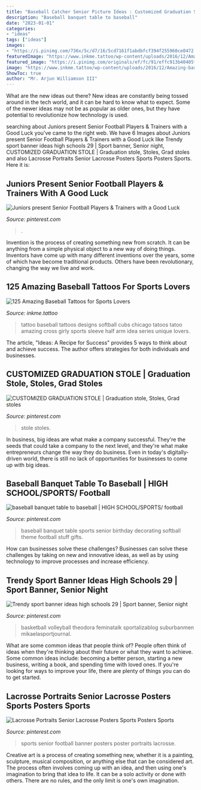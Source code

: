 ```yaml
---
title: "Baseball Catcher Senior Picture Ideas : Customized Graduation Stole"
description: "Baseball banquet table to baseball"
date: "2023-01-01"
categories:
- "ideas"
tags: ["ideas"]
images:
- "https://i.pinimg.com/736x/5c/d7/16/5cd7161f1abdbfcf394f255960ce0472.jpg"
featuredImage: "https://www.inkme.tattoo/wp-content/uploads/2016/12/Amazing-baseball-tattoos-ideas0211.jpg"
featured_image: "https://i.pinimg.com/originals/ef/fc/91/effc913b40405f6e80f4b3111d22d844.jpg"
image: "https://www.inkme.tattoo/wp-content/uploads/2016/12/Amazing-baseball-tattoos-ideas0211.jpg"
ShowToc: true
author: "Mr. Arjun Williamson III"
---
```



What are the new ideas out there?
New ideas are constantly being tossed around in the tech world, and it can be hard to know what to expect. Some of the newer ideas may not be as popular as older ones, but they have potential to revolutionize how technology is used.

	

		
searching about Juniors present Senior Football Players &amp; Trainers with a Good Luck you've came to the right web. We have 6 Images about Juniors present Senior Football Players &amp; Trainers with a Good Luck like Trendy sport banner ideas high schools 29 | Sport banner, Senior night, CUSTOMIZED GRADUATION STOLE | Graduation stole, Stoles, Grad stoles and also Lacrosse Portraits Senior Lacrosse Posters Sports Posters Sports. Here it is:
		
    
## Juniors Present Senior Football Players &amp; Trainers With A Good Luck

<img loading=lazy src="https://s-media-cache-ak0.pinimg.com/736x/b1/da/7e/b1da7e2ecc3f8dced31f8cb5a6b6a3ea.jpg" onerror="this.onerror=null;this.src='https://tse1.mm.bing.net/th?id=OIP.NOwnu00Ia9N62gAnhdYdzAHaLH&amp;pid=15.1';" alt="Juniors present Senior Football Players &amp; Trainers with a Good Luck">

_Source: pinterest.com_

>. 

	

Invention is the process of creating something new from scratch. It can be anything from a simple physical object to a new way of doing things. Inventors have come up with many different inventions over the years, some of which have become traditional products. Others have been revolutionary, changing the way we live and work.

    
## 125 Amazing Baseball Tattoos For Sports Lovers

<img loading=lazy src="https://www.inkme.tattoo/wp-content/uploads/2016/12/Amazing-baseball-tattoos-ideas0211.jpg" onerror="this.onerror=null;this.src='https://tse4.mm.bing.net/th?id=OIP.BYynr2UCGwIKWpdsGM2tQgHaHa&amp;pid=15.1';" alt="125 Amazing Baseball Tattoos for Sports Lovers">

_Source: inkme.tattoo_

>tattoo baseball tattoos designs softball cubs chicago tatoos tatoo amazing cross girly sports sleeve half arm idea series unique lovers. 

	

The article, "Ideas: A Recipe for Success" provides 5 ways to think about and achieve success. The author offers strategies for both individuals and businesses.

    
## CUSTOMIZED GRADUATION STOLE | Graduation Stole, Stoles, Grad Stoles

<img loading=lazy src="https://i.pinimg.com/736x/5c/d7/16/5cd7161f1abdbfcf394f255960ce0472.jpg" onerror="this.onerror=null;this.src='https://tse1.mm.bing.net/th?id=OIP.UqD1WZjfEUqBaEcfnY5RWwHaQB&amp;pid=15.1';" alt="CUSTOMIZED GRADUATION STOLE | Graduation stole, Stoles, Grad stoles">

_Source: pinterest.com_

>stole stoles. 

	

In business, big ideas are what make a company successful. They're the seeds that could take a company to the next level, and they're what make entrepreneurs change the way they do business. Even in today's digitally-driven world, there is still no lack of opportunities for businesses to come up with big ideas.

    
## Baseball Banquet Table To Baseball | HIGH SCHOOL/SPORTS/ Football

<img loading=lazy src="https://s-media-cache-ak0.pinimg.com/736x/b7/87/25/b78725c30c2897adc634a2230d1de70d.jpg" onerror="this.onerror=null;this.src='https://tse1.mm.bing.net/th?id=OIP.-CjOhzD1TKk1FTXeFtDUCwHaE7&amp;pid=15.1';" alt="baseball banquet table to baseball | HIGH SCHOOL/SPORTS/ football">

_Source: pinterest.com_

>baseball banquet table sports senior birthday decorating softball theme football stuff gifts. 

	

How can businesses solve these challenges?
Businesses can solve these challenges by taking on new and innovative ideas, as well as by using technology to improve processes and increase efficiency.

    
## Trendy Sport Banner Ideas High Schools 29 | Sport Banner, Senior Night

<img loading=lazy src="https://i.pinimg.com/originals/52/76/50/52765014dcc5b757e55cc0c152204dd9.jpg" onerror="this.onerror=null;this.src='https://tse1.mm.bing.net/th?id=OIP.hadqs9-Xx32Z078asOFVtgAAAA&amp;pid=15.1';" alt="Trendy sport banner ideas high schools 29 | Sport banner, Senior night">

_Source: pinterest.com_

>basketball volleyball theodora feminatalk sportalizablog suburbanmen mikaelasportjournal. 

	

What are some common ideas that people think of?
People often think of ideas when they're thinking about their future or what they want to achieve. Some common ideas include: becoming a better person, starting a new business, writing a book, and spending time with loved ones. If you're looking for ways to improve your life, there are plenty of things you can do to get started.

    
## Lacrosse Portraits Senior Lacrosse Posters Sports Posters Sports

<img loading=lazy src="https://i.pinimg.com/originals/ef/fc/91/effc913b40405f6e80f4b3111d22d844.jpg" onerror="this.onerror=null;this.src='https://tse2.mm.bing.net/th?id=OIP.7_yRO0BAX26A9LMRHSLYRAHaLH&amp;pid=15.1';" alt="Lacrosse Portraits Senior Lacrosse Posters Sports Posters Sports">

_Source: pinterest.com_

>sports senior football banner posters poster portraits lacrosse. 

	

Creative art is a process of creating something new, whether it is a painting, sculpture, musical composition, or anything else that can be considered art. The process often involves coming up with an idea, and then using one's imagination to bring that idea to life. It can be a solo activity or done with others. There are no rules, and the only limit is one's own imagination.

